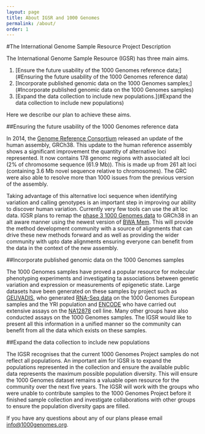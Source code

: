 ```yaml
---
layout: page
title: About IGSR and 1000 Genomes
permalink: /about/
order: 1
---
```

#The International Genome Sample Resource Project Description

The International Genome Sample Resource (IGSR) has three main aims.

1. [Ensure the future usability of the 1000 Genomes reference data;](#Ensuring the future usability of the 1000 Genomes reference data)
2. [Incorporate published genomic data on the 1000 Genomes samples;](#Incorporate published genomic data on the 1000 Genomes samples)
3. [Expand the data collection to include new populations.](#Expand the data collection to include new populations)

Here we describe our plan to achieve these aims.

##Ensuring the future usability of the 1000 Genomes reference data

In 2014, the [Genome Reference Consortium](http://www.ncbi.nlm.nih.gov/projects/genome/assembly/grc/) released an update of the human assembly, GRCh38. This update to the human reference assembly shows a significant improvement the quantity of alternative loci represented. It now contains 178 genomc regions with associated alt loci (2% of chromosome sequence (61.9 Mb)). This is made up from 261 alt loci (containing 3.6 Mb novel sequence relative to chromosomes). The GRC were also able to resolve more than 1000 issues from the previous version of the assembly.

Taking advantage of this alternative loci sequence when identifying variation and calling genotypes is an important step in improving our ability to discover human variation. Currently very few tools can use the alt loc data. IGSR plans to remap the [phase 3 1000 Genomes data](ftp://ftp.1000genomes.ebi.ac.uk/vol1/ftp/release/20130502/) to GRCh38 in an alt aware manner using the newest version of [BWA Mem](http://bio-bwa.sourceforge.net/). This will provide the method development community with a source of alignments that can drive these new methods forward and as well as providing the wider community with upto date alignments ensuring everyone can benefit from the data in the context of the new assembly.

##Incorporate published genomic data on the 1000 Genomes samples

The 1000 Genomes samples have proved a popular resource for molecular phenotyping experiments and investigating ta associations between genetic variation and expression or measurements of epigenetic state. Large datasets have been generated on these samples by project such as [GEUVADIS](http://www.geuvadis.org/web/geuvadis), who generated [RNA-Seq data](http://www.geuvadis.org/web/geuvadis/rnaseq-project) on the 1000 Genomes European samples and the YRI population and [ENCODE](https://www.encodeproject.org/) who have carried out extensive assays on the [NA12878](https://www.encodeproject.org/search/?searchTerm=GM12878) cell line. Many other groups have also conducted assays on the 1000 Genomes samples. The IGSR would like to present all this information in a unified manner so the community can benefit from all the data which exists on these samples.

##Expand the data collection to include new populations

The IGSR recognises that the current 1000 Genomes Project samples do not reflect all populations. An important aim for IGSR is to expand the populations represented in the collection and ensure the available public data represents the maximum possible population diversity. This will ensure the 1000 Genomes dataset remains a valuable open resource for the community over the next five years. The IGSR will work with the groups who were unable to contribute samples to the 1000 Genomes Project before it finished sample collection and investigate collaborations with other groups to ensure the population diversity gaps are filled. 

If you have any questions about any of our plans please email [info@1000genomes.org](info@1000genomes.org).
